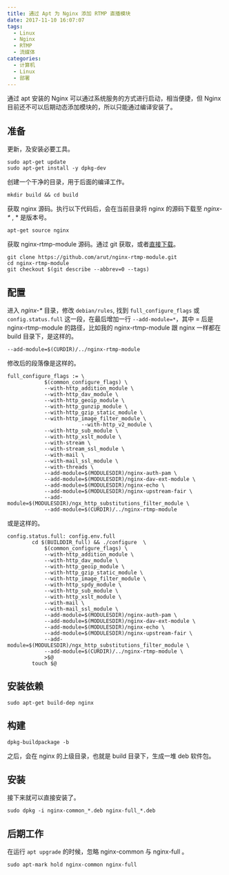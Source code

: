 ```yaml
---
title: 通过 Apt 为 Nginx 添加 RTMP 直播模块
date: 2017-11-10 16:07:07
tags:
  - Linux
  - Nginx
  - RTMP
  - 流媒体
categories:
  - 计算机
  - Linux
  - 部署
---
```


通过 apt 安装的 Nginx 可以通过系统服务的方式进行启动，相当便捷，但 Nginx 目前还不可以后期动态添加模块的，所以只能通过编译安装了。

## 准备

更新，及安装必要工具。

    sudo apt-get update
    sudo apt-get install -y dpkg-dev

创建一个干净的目录，用于后面的编译工作。

    mkdir build && cd build

获取 nginx 源码。执行以下代码后，会在当前目录将 nginx 的源码下载至 _nginx-*_ , * 是版本号。

    apt-get source nginx

获取 nginx-rtmp-module 源码。通过 git 获取，或者[直接下载]( https://github.com/arut/nginx-rtmp-module/archive/master.zip )。

    git clone https://github.com/arut/nginx-rtmp-module.git
    cd nginx-rtmp-module
    git checkout $(git describe --abbrev=0 --tags)

<!-- more -->

## 配置

进入  _nginx-*_ 目录，修改 `debian/rules`, 找到 `full_configure_flags` 或 `config.status.full` 这一段，在最后增加一行 `--add-module=*`，其中 = 后是 nginx-rtmp-module 的路径，比如我的 nginx-rtmp-module 跟 nginx 一样都在 build 目录下，是这样的。

```
--add-module=$(CURDIR)/../nginx-rtmp-module
```

修改后的段落像是这样的。

```
full_configure_flags := \
            $(common_configure_flags) \
            --with-http_addition_module \
            --with-http_dav_module \
            --with-http_geoip_module \
            --with-http_gunzip_module \
            --with-http_gzip_static_module \
            --with-http_image_filter_module \
                        --with-http_v2_module \
            --with-http_sub_module \
            --with-http_xslt_module \
            --with-stream \
            --with-stream_ssl_module \
            --with-mail \
            --with-mail_ssl_module \
            --with-threads \
            --add-module=$(MODULESDIR)/nginx-auth-pam \
            --add-module=$(MODULESDIR)/nginx-dav-ext-module \
            --add-module=$(MODULESDIR)/nginx-echo \
            --add-module=$(MODULESDIR)/nginx-upstream-fair \
            --add-module=$(MODULESDIR)/ngx_http_substitutions_filter_module \
            --add-module=$(CURDIR)/../nginx-rtmp-module
```

或是这样的。

```
config.status.full: config.env.full
        cd $(BUILDDIR_full) && ./configure  \
            $(common_configure_flags) \
            --with-http_addition_module \
            --with-http_dav_module \
            --with-http_geoip_module \
            --with-http_gzip_static_module \
            --with-http_image_filter_module \
            --with-http_spdy_module \
            --with-http_sub_module \
            --with-http_xslt_module \
            --with-mail \
            --with-mail_ssl_module \
            --add-module=$(MODULESDIR)/nginx-auth-pam \
            --add-module=$(MODULESDIR)/nginx-dav-ext-module \
            --add-module=$(MODULESDIR)/nginx-echo \
            --add-module=$(MODULESDIR)/nginx-upstream-fair \
            --add-module=$(MODULESDIR)/ngx_http_substitutions_filter_module \
            --add-module=$(CURDIR)/../nginx-rtmp-module \
            >$@
        touch $@
```

## 安装依赖

    sudo apt-get build-dep nginx

## 构建

    dpkg-buildpackage -b

之后，会在 nginx 的上级目录，也就是 build 目录下，生成一堆 deb 软件包。

## 安装

接下来就可以直接安装了。

    sudo dpkg -i nginx-common_*.deb nginx-full_*.deb


## 后期工作

在运行 `apt upgrade` 的时候，忽略 nginx-common 与 nginx-full 。

    sudo apt-mark hold nginx-common nginx-full
